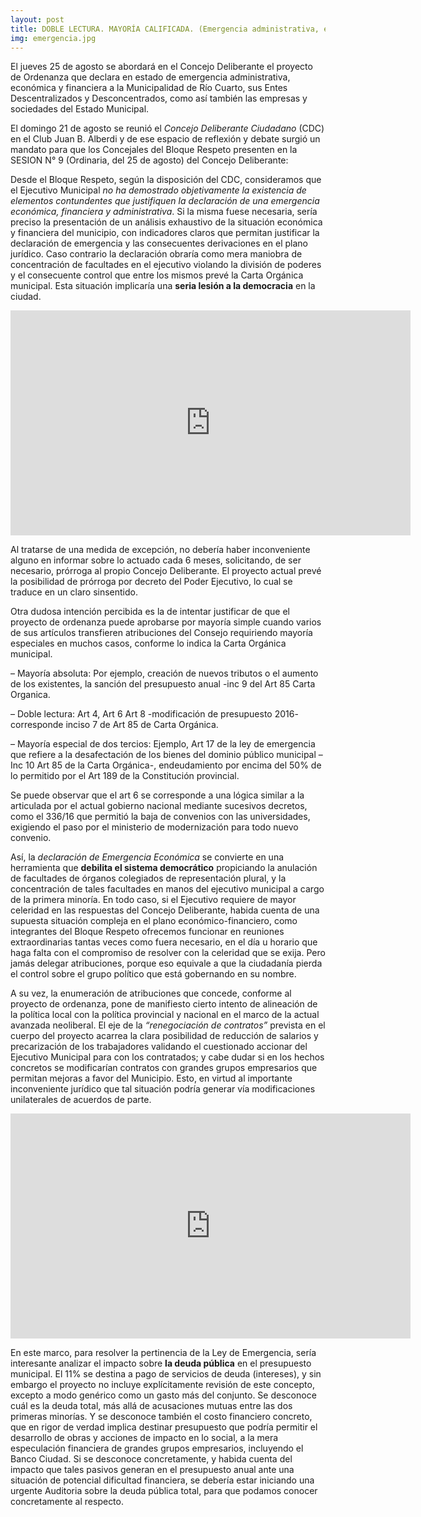 ```yaml
---
layout: post
title: DOBLE LECTURA. MAYORÍA CALIFICADA. (Emergencia administrativa, económica y financiera)
img: emergencia.jpg
---
```

El jueves 25 de agosto se abordará en el Concejo Deliberante el proyecto de Ordenanza que declara en estado de emergencia administrativa, económica y financiera a la Municipalidad de Río Cuarto, sus Entes Descentralizados y Desconcentrados, como así también las empresas y sociedades del Estado Municipal.

El domingo 21 de agosto se reunió el _Concejo Deliberante Ciudadano_ (CDC) en el Club Juan B. Alberdi y de ese espacio de reflexión y debate surgió un mandato para que los Concejales del Bloque Respeto presenten en la SESION N° 9 (Ordinaria, del 25 de agosto) del Concejo Deliberante:

Desde el Bloque Respeto, según la disposición del CDC, consideramos que el Ejecutivo Municipal _no ha demostrado objetivamente la existencia de elementos contundentes que justifiquen la declaración de una emergencia económica, financiera y administrativa_. Si la misma fuese necesaria, sería preciso la presentación de un análisis exhaustivo de la situación económica y financiera del municipio, con indicadores claros  que permitan justificar la declaración de emergencia y las consecuentes derivaciones en el plano jurídico. Caso contrario la declaración obraría como mera maniobra de concentración de facultades en el ejecutivo violando la división de poderes y el consecuente control que entre los mismos prevé la Carta Orgánica municipal. Esta situación implicaría una __seria lesión a la democracia__ en la ciudad.

<iframe width="640" height="360" src="https://www.youtube.com/embed/DeSk3IDF_rQ" frameborder="0" allow="autoplay; encrypted-media" allowfullscreen></iframe>

Al tratarse de una medida de excepción, no debería haber inconveniente alguno en informar sobre lo actuado cada 6 meses, solicitando, de ser necesario, prórroga al propio Concejo Deliberante. El proyecto actual prevé la posibilidad de prórroga por decreto del Poder Ejecutivo, lo cual se traduce en un claro sinsentido.

Otra dudosa intención percibida es la de intentar justificar de que el proyecto de ordenanza puede aprobarse por mayoría simple cuando varios de sus artículos  transfieren atribuciones del Consejo requiriendo mayoría especiales en muchos casos, conforme lo indica la Carta Orgánica municipal.

–  Mayoría absoluta: Por ejemplo, creación de nuevos tributos o el aumento de los existentes, la sanción del presupuesto anual -inc 9 del Art 85 Carta Organica.

– Doble lectura: Art 4, Art 6 Art 8 -modificación de presupuesto 2016- corresponde inciso 7 de Art 85 de Carta Orgánica.

– Mayoría especial de dos tercios:  Ejemplo, Art 17 de la ley de emergencia que refiere a  la desafectación de los bienes del dominio público municipal – Inc 10 Art 85 de la Carta Orgánica-, endeudamiento por encima del 50% de lo permitido por el Art 189 de la Constitución provincial.

Se puede observar que el art 6 se corresponde a una lógica similar a la articulada por el actual gobierno nacional mediante sucesivos decretos, como el 336/16 que permitió la baja de convenios con las universidades, exigiendo el paso por el ministerio de modernización para todo nuevo convenio.

Así, la _declaración de Emergencia Económica_ se convierte en una herramienta que __debilita el sistema democrático__ propiciando la anulación de facultades de órganos colegiados de representación plural, y la concentración de tales facultades en manos del ejecutivo municipal a cargo de la primera minoría. En todo caso, si el Ejecutivo requiere de mayor celeridad en las respuestas del Concejo Deliberante, habida cuenta de una supuesta situación compleja en el plano económico-financiero, como integrantes del Bloque Respeto ofrecemos funcionar en reuniones extraordinarias tantas veces como fuera necesario, en el día u horario que haga falta con el compromiso de resolver con la celeridad que se exija. Pero jamás delegar atribuciones, porque eso equivale a que la ciudadanía pierda el control sobre el grupo político que está gobernando en su nombre.

A su vez, la enumeración de atribuciones que concede, conforme al proyecto de ordenanza, pone de manifiesto cierto intento de alineación de la política local con la política provincial y nacional en el marco de la actual avanzada neoliberal. El eje de la _“renegociación de contratos”_ prevista en el cuerpo del proyecto acarrea la clara posibilidad de reducción de salarios y precarización de los trabajadores validando el cuestionado accionar del Ejecutivo Municipal para con los contratados; y cabe dudar si en los hechos concretos se modificarían contratos con grandes grupos empresarios que permitan mejoras a favor del Municipio. Esto, en virtud al importante inconveniente jurídico que tal situación podría generar vía modificaciones unilaterales de acuerdos de parte.

<iframe width="640" height="360" src="https://www.youtube.com/embed/NmP_lTR6Vwo" frameborder="0" allow="autoplay; encrypted-media" allowfullscreen></iframe>  


En este marco, para resolver la pertinencia de la Ley de Emergencia, sería interesante analizar el impacto sobre __la deuda pública__ en el presupuesto municipal. El 11% se destina a pago de servicios de deuda (intereses), y sin embargo el proyecto no incluye explícitamente revisión de este concepto, excepto a modo genérico como un gasto más del conjunto. Se desconoce cuál es la deuda total, más allá de acusaciones mutuas entre las dos primeras minorías. Y se desconoce también el costo financiero concreto, que en rigor de verdad implica destinar presupuesto que podría permitir el desarrollo de obras y acciones de impacto en lo social, a la mera especulación financiera de grandes grupos empresarios, incluyendo el Banco Ciudad. Si se desconoce concretamente, y habida cuenta del impacto que tales pasivos generan en el presupuesto anual ante una situación de potencial dificultad financiera, se debería estar iniciando una urgente Auditoria sobre la deuda pública total, para que podamos conocer concretamente al respecto.
